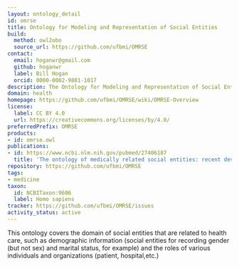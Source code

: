 ```yaml
---
layout: ontology_detail
id: omrse
title: Ontology for Modeling and Representation of Social Entities
build:
  method: owl2obo
  source_url: https://github.com/ufbmi/OMRSE
contact:
  email: hoganwr@gmail.com
  github: hoganwr
  label: Bill Hogan
  orcid: 0000-0002-9881-1017
description: The Ontology for Modeling and Representation of Social Entities (OMRSE) is an OBO Foundry ontology that represents the various entities that arise from human social interactions, such as social acts, social roles, social groups, and organizations.
domain: health
homepage: https://github.com/ufbmi/OMRSE/wiki/OMRSE-Overview
license:
  label: CC BY 4.0
  url: https://creativecommons.org/licenses/by/4.0/
preferredPrefix: OMRSE
products:
- id: omrse.owl
publications:
- id: https://www.ncbi.nlm.nih.gov/pubmed/27406187
  title: 'The ontology of medically related social entities: recent developments'
repository: https://github.com/ufbmi/OMRSE
tags:
- medicine
taxon:
  id: NCBITaxon:9606
  label: Homo sapiens
tracker: https://github.com/ufbmi/OMRSE/issues
activity_status: active
---
```


This ontology covers the domain of social entities that are related to health care, such as demographic information (social entities for recording gender (but not sex) and marital status, for example) and the roles of various individuals and organizations (patient, hospital,etc.)
